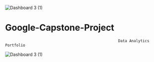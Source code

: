 ![Dashboard 3 (1)](https://user-images.githubusercontent.com/105947393/194430562-d1246354-954a-4370-8bc6-004e806c43a3.png)
# Google-Capstone-Project

                                                       Data Analytics Portfolio
![Dashboard 3 (1)](https://user-images.githubusercontent.com/105947393/194430814-32895645-a9b1-4f78-be18-4e2a442bb8d6.png)
